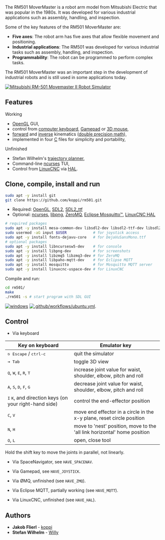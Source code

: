 The RM501 MoverMaster is a robot arm model from Mitsubishi Electric that was popular in the 1980s. It was developed for various industrial applications such as assembly, handling, and inspection.

Some of the key features of the RM501 MoverMaster are:

- **Five axes**: The robot arm has five axes that allow flexible movement and positioning.
- **Industrial applications**: The RM501 was developed for various industrial tasks such as assembly, handling, and inspection.
- **Programmability**: The robot can be programmed to perform complex tasks.

The RM501 MoverMaster was an important step in the development of industrial robots and is still used in some applications today.

[![Mitsubishi RM-501 Movemaster II Robot Simulator](https://markdown-videos-api.jorgenkh.no/url?url=https%3A%2F%2Fwww.youtube.com%2Fwatch%3Fv%3DdLeDPIRKhOw)](https://www.youtube.com/watch?v=dLeDPIRKhOw)

## Features

Working
 * [OpenGL](https://www.opengl.org) GUI,
 * control from [computer keyboard](https://en.wikipedia.org/wiki/Computer_keyboard), [Gamepad](https://en.wikipedia.org/wiki/Gamepad) or [3D mouse](https://en.wikipedia.org/wiki/3Dconnexion),
 * [forward](https://en.wikipedia.org/wiki/Forward_kinematics) and [inverse](https://en.wikipedia.org/wiki/Inverse_kinematics) kinematics ([double precision math](https://en.wikipedia.org/wiki/Double-precision_floating-point_format)),
 * implemented in four [C](https://en.wikipedia.org/wiki/C_(programming_language)) files for simplicity and portability,

Unfinished
 * Stefan Wilhelm's [trajectory planner](https://atwillys.de/content/cc/trajectory-generator-in-c),
 * Command-line [ncurses](https://www.gnu.org/software/ncurses) TUI,
 * Control from [LinuxCNC](https://www.linuxcnc.org) via [HAL](https://linuxcnc.org/docs/html/hal/intro.html).

## Clone, compile, install and run

```bash
sudo apt -y install git 
git clone https://github.com/koppi/rm501.git
```

* Required: [OpenGL](https://www.opengl.org), [SDL2](https://www.libsdl.org), [SDL2_ttf](https://www.libsdl.org/projects/SDL_ttf)
* Optional: [ncurses](https://www.gnu.org/software/ncurses), [libpng](https://www.libpng.org), [ZeroMQ](https://zeromq.org), [Eclipse Mosquitto™](https://mosquitto.org), [LinuxCNC HAL](https://linuxcnc.org/docs/html/hal/tutorial.html)

```bash
# required packages
sudo apt -y install mesa-common-dev libsdl2-dev libsdl2-ttf-dev libsdl2-image-dev freeglut3-dev
sudo usermod -aG input $USER            # for joystick access
sudo apt -y install fonts-dejavu-core   # for DejaVuSansMono.ttf
# optional packages
sudo apt -y install libncursesw5-dev    # for console
sudo apt -y install libpng-dev          # for screenshots
sudo apt -y install libzmq5 libzmq3-dev # for ZeroMQ
sudo apt -y install libpaho-mqtt-dev    # for Eclipse MQTT
sudo apt -y install mosquitto           # for Mosquitto MQTT server
sudo apt -y install linuxcnc-uspace-dev # for LinuxCNC
```

Compile and run:

```bash
cd rm501/
make
./rm501 -s # start program with SDL GUI
```

[![windows](../../actions/workflows/windows.yml/badge.svg)](../../actions/workflows/windows.yml) [![.github/workflows/ubuntu.yml](../../actions/workflows/ubuntu.yml/badge.svg)](../../actions/workflows/ubuntu.yml).

## Control

* Via keyboard

| Key on keyboard | Emulator key       |
| --------------- | ------------------ |
| <kbd>⎋ Escape</kbd> / <kbd>ctrl-c</kbd> | quit the simulator |
| <kbd>⇥ Tab</kbd> | toggle 3D view |
| <kbd>Q</kbd>, <kbd>W</kbd>, <kbd>E</kbd>, <kbd>R</kbd>, <kbd>T</kbd>   | increase joint value for waist, shoulder, elbow, pitch and roll |
| <kbd>A</kbd>, <kbd>S</kbd>, <kbd>D</kbd>, <kbd>F</kbd>, <kbd>G</kbd>   | decrease joint value for waist, shoulder, elbow, pitch and roll |
| <kbd>I</kbd> <kbd>K</kbd>, and direction keys (on your right-hand side) | control the end-effector position |
| <kbd>C</kbd>, <kbd>V</kbd>            | move end effector in a circle in the x-y plane, reset circle position |
| <kbd>N</kbd>, <kbd>H</kbd>            | move to 'nest' position, move to the 'all link horizontal' home position |
| <kbd>O</kbd>, <kbd>L</kbd>            | open, close tool |
  
  Hold the shift key to move the joints in parallel, not linearly.
  
* Via SpaceNavigator, see ```HAVE_SPACENAV```.
  
* Via Gamepad, see ```HAVE_JOYSTICK```.
  
* Via ØMQ, unfinished (see ```HAVE_ZMQ```).

* Via Eclipse MQTT, partially working (see ```HAVE_MQTT```).

* Via LinuxCNC, unfinished (see ```HAVE_HAL```).

## Authors

* **Jakob Flierl** - [koppi](https://github.com/koppi)
* **Stefan Wilhelm** - [Willy](https://atwillys.de/content/cc/trajectory-generator-in-c)
